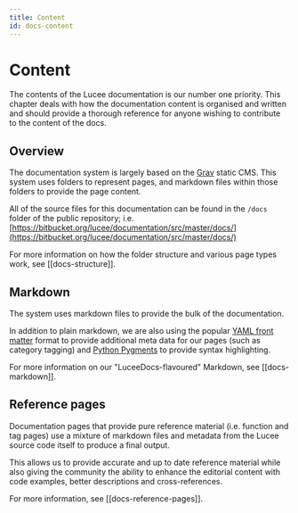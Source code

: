 ```yaml
---
title: Content
id: docs-content
---
```


# Content

The contents of the Lucee documentation is our number one priority. This chapter deals with how the documentation content is organised and written and should provide a thorough reference for anyone wishing to contribute to the content of the docs.

## Overview

The documentation system is largely based on the [Grav](http://getgrav.org) static CMS. This system uses folders to represent pages, and markdown files within those folders to provide the page content. 

All of the source files for this documentation can be found in the `/docs` folder of the public repository; i.e. [https://bitbucket.org/lucee/documentation/src/master/docs/](https://bitbucket.org/lucee/documentation/src/master/docs/)

For more information on how the folder structure and various page types work, see [[docs-structure]].

## Markdown

The system uses markdown files to provide the bulk of the documentation. 

In addition to plain markdown, we are also using the popular [YAML front matter](https://duckduckgo.com/?q=YAML+front+matter) format to provide additional meta data for our pages (such as category tagging) and [Python Pygments](http://pygments.org/) to provide syntax highlighting.

For more information on our "LuceeDocs-flavoured" Markdown, see [[docs-markdown]].

## Reference pages

Documentation pages that provide pure reference material (i.e. function and tag pages) use a mixture of markdown files and metadata from the Lucee source code itself to produce a final output. 

This allows us to provide accurate and up to date reference material while also giving the community the ability to enhance the editorial content with code examples, better descriptions and cross-references.

For more information, see [[docs-reference-pages]].